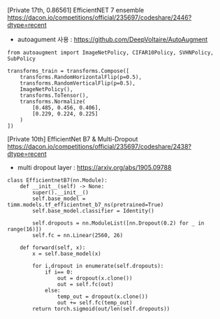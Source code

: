 [Private 17th, 0.86561] EfficientNET 7 ensemble
https://dacon.io/competitions/official/235697/codeshare/2446?dtype=recent

- autoagument 사용 : https://github.com/DeepVoltaire/AutoAugment
```
from autoaugment import ImageNetPolicy, CIFAR10Policy, SVHNPolicy, SubPolicy

transforms_train = transforms.Compose([
    transforms.RandomHorizontalFlip(p=0.5),
    transforms.RandomVerticalFlip(p=0.5),
    ImageNetPolicy(),
    transforms.ToTensor(),
    transforms.Normalize(
        [0.485, 0.456, 0.406],
        [0.229, 0.224, 0.225]
    )
])
```

[Private 10th] EfficientNet B7 & Multi-Dropout
https://dacon.io/competitions/official/235697/codeshare/2438?dtype=recent

- multi dropout layer : https://arxiv.org/abs/1905.09788
```
class EfficientnetB7(nn.Module):
    def __init__(self) -> None:
        super().__init__()
        self.base_model = timm.models.tf_efficientnet_b7_ns(pretrained=True)
        self.base_model.classifier = Identity()

        self.dropouts = nn.ModuleList([nn.Dropout(0.2) for _ in range(16)])
        self.fc = nn.Linear(2560, 26)

    def forward(self, x):
        x = self.base_model(x)

        for i,dropout in enumerate(self.dropouts):
            if i== 0:
                out = dropout(x.clone())
                out = self.fc(out)
            else:
                temp_out = dropout(x.clone())
                out += self.fc(temp_out)
        return torch.sigmoid(out/len(self.dropouts))
```
